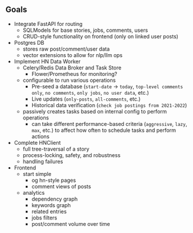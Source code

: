 ## Goals

* Integrate FastAPI for routing
    - SQLModels for base stories, jobs, comments, users
    - CRUD-style functionality on frontend (only on linked user posts)
* Postgres DB
    - stores raw post/comment/user data
    - vector extensions to allow for nlp/llm ops
* Implement HN Data Worker
    - Celery/Redis Data Broker and Task Store
        * Flower/Prometheus for monitoring?
    - configurable to run various operations
        * Pre-seed a database (`start-date` -> `today`, `top-level comments only`, `no comments`, `only jobs`, `no user data`, etc.)
        * Live updates (`only-posts`, `all-comments`, etc.)
        * Historical data verification (`check job postings from 2021-2022`)
    - passively creates tasks based on internal config to perform operations
        * can take different performance-based criteria (`aggressive`, `lazy`, `max`, etc.) to affect how often to schedule tasks and perform actions
* Complete HNClient
    - full tree-traversal of a story
    - process-locking, safety, and robustness
    - handling failures
* Frontend
    - start simple
        * og hn-style pages
        * comment views of posts
    - analytics
        * dependency graph
        * keywords graph
        * related entries
        * jobs filters
        * post/comment volume over time
